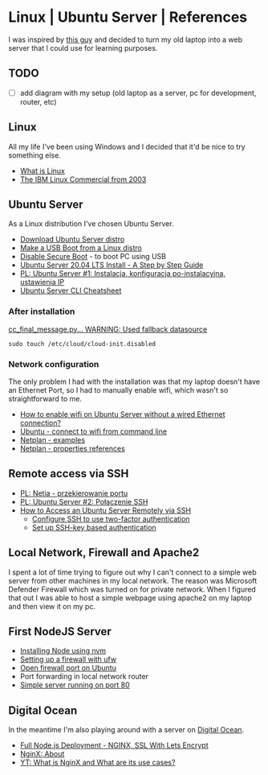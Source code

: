 # Linux | Ubuntu Server | References

I was inspired by [this guy](https://www.youtube.com/watch?v=wFjYzhkEBys) and decided to turn my old laptop into a web server that I could use for learning purposes.

## TODO

- [ ] add diagram with my setup (old laptop as a server, pc for development, router, etc)

## Linux

All my life I've been using Windows and I decided that it'd be nice to try something else. 

* [What is Linux](https://www.linux.com/what-is-linux/)
* [The IBM Linux Commercial from 2003](https://www.youtube.com/watch?v=x7ozaFbqg00)

## Ubuntu Server

As a Linux distribution I've chosen Ubuntu Server. 

* [Download Ubuntu Server distro](https://ubuntu.com/download/server#downloads)
* [Make a USB Boot from a Linux distro](https://www.pendrivelinux.com/universal-usb-installer-easy-as-1-2-3/)
* [Disable Secure Boot](https://docs.microsoft.com/en-us/windows-hardware/manufacture/desktop/disabling-secure-boot) - to boot PC using USB
* [Ubuntu Server 20.04 LTS Install - A Step by Step Guide](https://www.youtube.com/watch?v=xUH256WAWt0)
* [PL: Ubuntu Server #1: Instalacja, konfiguracja po-instalacyjna, ustawienia IP](https://www.youtube.com/watch?v=uNqxUWiAoRk)
* [Ubuntu Server CLI Cheatsheet](https://assets.ubuntu.com/v1/f401c3f4-Ubuntu_Server_CLI_pro_tips_2020-04.pdf)

### After installation

[cc_final_message.py... WARNING: Used fallback datasource](https://askubuntu.com/questions/1321968/ubuntu-server-20-04-2-lts-hangs-after-bootup-cloud-init-1781-yyyy-mm-dd-h)

```
sudo touch /etc/cloud/cloud-init.disabled
```

### Network configuration

The only problem I had with the installation was that my laptop doesn't have an Ethernet Port, so I had to manually enable wifi, which wasn't so straightforward to me.

* [How to enable wifi on Ubuntu Server without a wired Ethernet connection?](https://medium.com/@yping88/how-to-enable-wi-fi-on-ubuntu-server-20-04-without-a-wired-ethernet-connection-42e0b71ca198)
* [Ubuntu - connect to wifi from command line](https://linuxconfig.org/ubuntu-20-04-connect-to-wifi-from-command-line)
* [Netplan - examples](https://netplan.io/examples/)
* [Netplan - properties references](https://netplan.io/reference/#properties-for-device-type-wifis%3A)

## Remote access via SSH

* [PL: Netia - przekierowanie portu](https://www.netia.pl/pl/srednie-i-duze-firmy/pomoc/produkty/najpopularniejsze/przekierowanie-portu-(port-forwarding)-na-netia-sp)
* [PL: Ubuntu Server #2: Połączenie SSH](https://www.youtube.com/watch?v=4IFEOOqhF9o)
* [How to Access an Ubuntu Server Remotely via SSH](https://www.youtube.com/watch?v=DI3G-TfY1wM)
  * [Configure SSH to use two-factor authentication](https://ubuntu.com/tutorials/configure-ssh-2fa#1-overview)
  * [Set up SSH-key based authentication](https://www.digitalocean.com/community/tutorials/how-to-set-up-ssh-keys-on-ubuntu-20-04)

## Local Network, Firewall and Apache2

I spent a lot of time trying to figure out why I can't connect to a simple web server from other machines in my local network. The reason was Microsoft Defender Firewall which was turned on for private network. When I figured that out I was able to host a simple webpage using apache2 on my laptop and then view it on my pc. 

## First NodeJS Server 

* [Installing Node using nvm](https://www.digitalocean.com/community/tutorials/how-to-install-node-js-on-ubuntu-20-04#option-3-%E2%80%94-installing-node-using-the-node-version-manager)
* [Setting up a firewall with ufw](https://www.digitalocean.com/community/tutorials/how-to-set-up-a-firewall-with-ufw-on-ubuntu-18-04)
* [Open firewall port on Ubuntu](https://www.cyberciti.biz/faq/how-to-open-firewall-port-on-ubuntu-linux-12-04-14-04-lts/)
* Port forwarding in local network router 
* [Simple server running on port 80](https://github.com/sitek94/linux-ubuntu-server-reference/blob/main/files/server.js)

## Digital Ocean

In the meantime I'm also playing around with a server on [Digital Ocean](https://m.do.co/c/8fdbe4af94f1).

* [Full Node.js Deployment - NGINX, SSL With Lets Encrypt](https://www.youtube.com/watch?v=oykl1Ih9pMg)
* [NginX: About](http://nginx.org/en/)
* [YT: What is NginX and What are its use cases?](https://www.youtube.com/watch?v=WHv_t_yK-QM)
